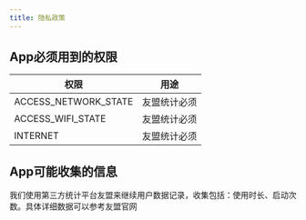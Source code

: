 ```yaml
---
title: 隐私政策
---
```


## App必须用到的权限

| 权限                   | 用途     |
| -------------------- | ------ |
| ACCESS_NETWORK_STATE | 友盟统计必须 |
| ACCESS_WIFI_STATE    | 友盟统计必须 |
| INTERNET             | 友盟统计必须 |



## App可能收集的信息

我们使用第三方统计平台友盟来继续用户数据记录，收集包括：使用时长、启动次数。具体详细数据可以参考友盟官网

